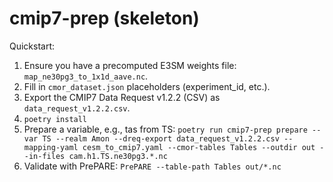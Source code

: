 
# cmip7-prep (skeleton)

Quickstart:
1) Ensure you have a precomputed E3SM weights file: `map_ne30pg3_to_1x1d_aave.nc`.
2) Fill in `cmor_dataset.json` placeholders (experiment_id, etc.).
3) Export the CMIP7 Data Request v1.2.2 (CSV) as `data_request_v1.2.2.csv`.
4) `poetry install`
5) Prepare a variable, e.g., tas from TS:
   `poetry run cmip7-prep prepare --var TS --realm Amon --dreq-export data_request_v1.2.2.csv --mapping-yaml cesm_to_cmip7.yaml --cmor-tables Tables --outdir out --in-files cam.h1.TS.ne30pg3.*.nc`
6) Validate with PrePARE:
   `PrePARE --table-path Tables out/*.nc`
